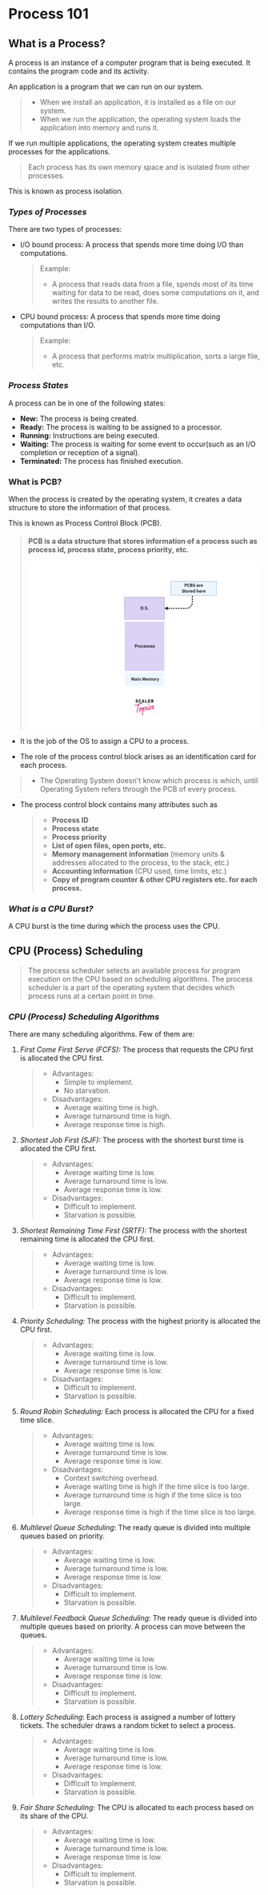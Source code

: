 # Process 101 
## What is a Process?
A process is an instance of a computer program that is being executed. It contains the program code and its activity.

An application is a program that we can run on our system.
> - When we install an application, it is installed as a file on our system.
> - When we run the application, the operating system loads the application into memory and runs it.

If we run multiple applications, the operating system creates multiple processes for the applications.
> Each process has its own memory space and is isolated from other processes. 

This is known as process isolation.

### _Types of Processes_

There are two types of processes:
- I/O bound process: A process that spends more time doing I/O than computations.
    > Example:
    > - A process that reads data from a file, spends most of its time waiting for data to be read, does some computations on it, and writes the results to another file.
- CPU bound process: A process that spends more time doing computations than I/O.
    > Example:
    > - A process that performs matrix multiplication, sorts a large file, etc.

### *Process States*
A process can be in one of the following states:
- **New:** The process is being created.
- **Ready:** The process is waiting to be assigned to a processor.
- **Running:** Instructions are being executed.
- **Waiting:** The process is waiting for some event to occur(such as an I/O completion or reception of a signal).
- **Terminated:** The process has finished execution.

### What is PCB?
When the process is created by the operating system, it creates a data structure to store the information of that process.

This is known as Process Control Block (PCB).

> #### PCB is a data structure that stores information of a process such as process id, process state, process priority, etc.
> ![img.png](img.png)

- It is the job of the OS to assign a CPU to a process.

- The role of the process control block arises as an identification card for each process.
>   - The Operating System doesn't know which process is which, until Operating System refers through the PCB of every process.

- The process control block contains many attributes such as
   > - **Process ID**
   > - **Process state** 
   > - **Process priority** 
   > - **List of open files, open ports, etc.**
   > - **Memory management information** (memory units & addresses allocated to the process, to the stack, etc.)
   > - **Accounting information** (CPU used, time limits, etc.)
   > - **Copy of program counter & other CPU registers etc. for each process.**

### *What is a CPU Burst?*

A CPU burst is the time during which the process uses the CPU.

## CPU (Process) Scheduling
> The process scheduler selects an available process for program execution on the CPU based on scheduling algorithms.
> The process scheduler is a part of the operating system that decides which process runs at a certain point in time.

### *CPU (Process) Scheduling Algorithms*

There are many scheduling algorithms. Few of them are:
   1. *First Come First Serve (FCFS):* The process that requests the CPU first is allocated the CPU first.
        > - Advantages:
         >   - Simple to implement.
         >   - No starvation.
        > - Disadvantages:
         >   - Average waiting time is high.
         >   - Average turnaround time is high.
         >   - Average response time is high.

   2. *Shortest Job First (SJF):* The process with the shortest burst time is allocated the CPU first.
        > - Advantages:
         >   - Average waiting time is low.
         >   - Average turnaround time is low.
         >   - Average response time is low.
        > - Disadvantages:
         >   - Difficult to implement.
         >   - Starvation is possible.

   3. *Shortest Remaining Time First (SRTF):* The process with the shortest remaining time is allocated the CPU first.
        > - Advantages:
         >   - Average waiting time is low.
         >   - Average turnaround time is low.
         >   - Average response time is low.
        > - Disadvantages:
         >   - Difficult to implement.
         >   - Starvation is possible.

   4. *Priority Scheduling:* The process with the highest priority is allocated the CPU first.
        > - Advantages:
         >   - Average waiting time is low.
         >   - Average turnaround time is low.
         >   - Average response time is low.
        > - Disadvantages:
         >   - Difficult to implement.
         >   - Starvation is possible.

   5. *Round Robin Scheduling:* Each process is allocated the CPU for a fixed time slice.
        > - Advantages:
         >   - Average waiting time is low.
         >   - Average turnaround time is low.
         >   - Average response time is low.
        > - Disadvantages:
         >   - Context switching overhead.
         >   - Average waiting time is high if the time slice is too large.
         >   - Average turnaround time is high if the time slice is too large.
         >   - Average response time is high if the time slice is too large.

   6. *Multilevel Queue Scheduling*: The ready queue is divided into multiple queues based on priority.
        > - Advantages:
         >   - Average waiting time is low.
         >   - Average turnaround time is low.
         >   - Average response time is low.
        > - Disadvantages:
         >   - Difficult to implement.
         >   - Starvation is possible.

   7. *Multilevel Feedback Queue Scheduling*: The ready queue is divided into multiple queues based on priority. A process can move between the queues.
        > - Advantages:
         >   - Average waiting time is low.
         >   - Average turnaround time is low.
         >   - Average response time is low.
        > - Disadvantages:
         >   - Difficult to implement.
         >   - Starvation is possible.

   9. *Lottery Scheduling*: Each process is assigned a number of lottery tickets. The scheduler draws a random ticket to select a process.
        > - Advantages:
         >   - Average waiting time is low.
         >   - Average turnaround time is low.
         >   - Average response time is low.
        > - Disadvantages:
         >   - Difficult to implement.
         >   - Starvation is possible.

   10. *Fair Share Scheduling*: The CPU is allocated to each process based on its share of the CPU.
        > - Advantages:
         >   - Average waiting time is low.
         >   - Average turnaround time is low.
         >   - Average response time is low.
        > - Disadvantages:
         >   - Difficult to implement.
         >   - Starvation is possible.